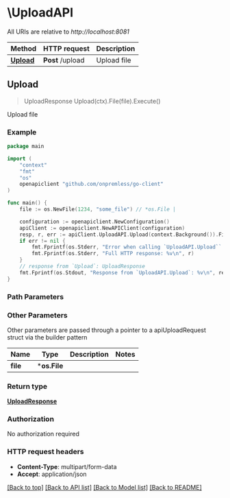 # \UploadAPI

All URIs are relative to *http://localhost:8081*

Method | HTTP request | Description
------------- | ------------- | -------------
[**Upload**](UploadAPI.md#Upload) | **Post** /upload | Upload file



## Upload

> UploadResponse Upload(ctx).File(file).Execute()

Upload file



### Example

```go
package main

import (
    "context"
    "fmt"
    "os"
    openapiclient "github.com/onpremless/go-client"
)

func main() {
    file := os.NewFile(1234, "some_file") // *os.File | 

    configuration := openapiclient.NewConfiguration()
    apiClient := openapiclient.NewAPIClient(configuration)
    resp, r, err := apiClient.UploadAPI.Upload(context.Background()).File(file).Execute()
    if err != nil {
        fmt.Fprintf(os.Stderr, "Error when calling `UploadAPI.Upload``: %v\n", err)
        fmt.Fprintf(os.Stderr, "Full HTTP response: %v\n", r)
    }
    // response from `Upload`: UploadResponse
    fmt.Fprintf(os.Stdout, "Response from `UploadAPI.Upload`: %v\n", resp)
}
```

### Path Parameters



### Other Parameters

Other parameters are passed through a pointer to a apiUploadRequest struct via the builder pattern


Name | Type | Description  | Notes
------------- | ------------- | ------------- | -------------
 **file** | ***os.File** |  | 

### Return type

[**UploadResponse**](UploadResponse.md)

### Authorization

No authorization required

### HTTP request headers

- **Content-Type**: multipart/form-data
- **Accept**: application/json

[[Back to top]](#) [[Back to API list]](../README.md#documentation-for-api-endpoints)
[[Back to Model list]](../README.md#documentation-for-models)
[[Back to README]](../README.md)

